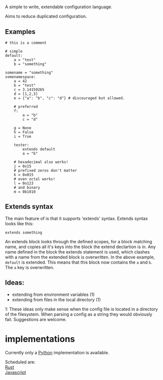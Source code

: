 
# <name here>

A simple to write, extendable configuration language. 

Aims to reduce duplicated configuration.

## Examples

```
# this is a comment

# simple 
default:
    a = "test"
    b = "something"

somename = "something"
somenamespace:
    a = 42
    b = "test"
    c = 3.14159265
    d = [1,2,3]
    e = {"a": "b", "c": "d"} # discouraged but allowed.
    
    # preferred
    f:
        a = "b"
        c = "d"
    
    g = None
    h = False
    i = True
    
    tester:
        extends default
        a = "b"
        
    # hexadecimal also works!
    j = 0x15
    # prefixed zeros don't matter
    k = 0x015
    # even octal works!
    l = 0o123
    # and binary
    m = 0b1010
```

## Extends syntax

The main feature of <name here> is that it supports 'extends' syntax. 
Extends syntax looks like this:
```
extends something
```
An extends block looks through the defined scopes, for a block matching name, 
and copies all it's keys into the block the extend declartion is in. 
Any name defined in the block the extends statement is used, which clashes with a name
from the extended block is overwritten. In the above example, `default` is extended. This means
that this block now contains the `a` and `b`. The `a` key is overwritten.

## Ideas:

* extending from environment variables (1)
* extending from files in the local directory (1)



1: These ideas only make sense when the config file is located in a directory of the filesystem. 
When parsing a config as a string they would obviously fail. Suggestions are welcome.


# implementations

Currently only a [Python](python) implementation is available.

Scheduled are:  
[Rust](rust)  
[Javascript](javascript)
